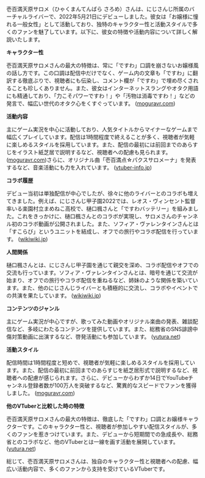 壱百満天原サロメ（ひゃくまんてんばら さろめ）さんは、にじさんじ所属のバーチャルライバーで、2022年5月21日にデビューしました。彼女は「お嬢様に憧れる一般女性」として活動しており、独特のキャラクター性と活動スタイルで多くのファンを魅了しています。以下に、彼女の特徴や活動内容について詳しく解説いたします。

**キャラクター性**

壱百満天原サロメさんの最大の特徴は、常に「ですわ」口調を崩さないお嬢様風の話し方です。この口調は配信中だけでなく、ゲーム内の文章も「ですわ」に翻訳する徹底ぶりで、視聴者にも伝染し、コメント欄が「ですわ」で埋め尽くされることも珍しくありません。また、彼女はインターネットスラングやオタク用語にも精通しており、「力こそパワーですわ！」や「汚物は消毒ですわ！」などの発言で、幅広い世代のオタク心をくすぐっています。 ([moguravr.com](https://www.moguravr.com/vtuber-hyakumantenbara-salome/?utm_source=openai))

**活動内容**

主にゲーム実況を中心に活動しており、人気タイトルからマイナーなゲームまで幅広くプレイしています。配信は1時間程度で終えることが多く、視聴者が気軽に楽しめるスタイルを採用しています。また、配信の最初には前回までのあらすじをイラスト紙芝居で説明するなど、視聴者への配慮も見られます。 ([moguravr.com](https://www.moguravr.com/vtuber-hyakumantenbara-salome/?utm_source=openai))さらに、オリジナル曲「壱百満点☆パクスサロメーナ」を発表するなど、音楽活動にも力を入れています。 ([vtuber-info.jp](https://vtuber-info.jp/column/2249/?utm_source=openai))

**コラボ履歴**

デビュー当初は単独配信が中心でしたが、徐々に他のライバーとのコラボも増えてきました。例えば、にじさんじ甲子園2022では、レオス・ヴィンセント監督率いる楽園村立まめねこ高校で、樋口楓さんと「ですわバッテリー」を組みました。これをきっかけに、樋口楓さんとのコラボが実現し、サロメさんのチャンネル初のコラボ動画が公開されました。また、ソフィア・ヴァレンタインさんとは「すこらび」というユニットを結成し、オフでの旅行やコラボ配信を行っています。 ([wikiwiki.jp](https://wikiwiki.jp/nijisanji/%E5%A3%B1%E7%99%BE%E6%BA%80%E5%A4%A9%E5%8E%9F%E3%82%B5%E3%83%AD%E3%83%A1/%E8%A9%B3%E3%81%97%E3%81%8F%E7%9F%A5%E3%82%8A%E3%81%9F%E3%81%84/%E9%96%A2%E9%80%A3%E4%BA%BA%E7%89%A9?utm_source=openai))

**人間関係**

樋口楓さんとは、にじさんじ甲子園を通じて親交を深め、コラボ配信やオフでの交流も行っています。ソフィア・ヴァレンタインさんとは、暗号を通じて交流が始まり、オフでの旅行やコラボ配信を重ねるなど、姉妹のような関係を築いています。また、他のにじさんじライバーとも積極的に交流し、コラボやイベントでの共演を果たしています。 ([wikiwiki.jp](https://wikiwiki.jp/nijisanji/%E5%A3%B1%E7%99%BE%E6%BA%80%E5%A4%A9%E5%8E%9F%E3%82%B5%E3%83%AD%E3%83%A1/%E8%A9%B3%E3%81%97%E3%81%8F%E7%9F%A5%E3%82%8A%E3%81%9F%E3%81%84/%E9%96%A2%E9%80%A3%E4%BA%BA%E7%89%A9?utm_source=openai))

**コンテンツのジャンル**

主にゲーム実況が中心ですが、歌ってみた動画やオリジナル楽曲の発表、雑談配信など、多岐にわたるコンテンツを提供しています。また、総務省のSNS誹謗中傷対策動画に出演するなど、啓発活動にも参加しています。 ([yutura.net](https://yutura.net/news/archives/102105?utm_source=openai))

**活動スタイル**

配信時間は1時間程度と短めで、視聴者が気軽に楽しめるスタイルを採用しています。また、配信の最初に前回までのあらすじを紙芝居形式で説明するなど、視聴者への配慮が感じられます。さらに、デビューからわずか14日でYouTubeチャンネル登録者数が100万人を突破するなど、驚異的なスピードでファンを獲得しました。 ([moguravr.com](https://www.moguravr.com/vtuber-hyakumantenbara-salome/?utm_source=openai))

**他のVTuberと比較した時の特徴**

壱百満天原サロメさんの最大の特徴は、徹底した「ですわ」口調とお嬢様キャラクターです。このキャラクター性と、視聴者が参加しやすい配信スタイルが、多くのファンを惹きつけています。また、デビューから短期間での急成長や、総務省とのコラボなど、他のVTuberとは一線を画す活動を展開しています。 ([yutura.net](https://yutura.net/news/archives/102105?utm_source=openai))

総じて、壱百満天原サロメさんは、独自のキャラクター性と視聴者への配慮、幅広い活動内容で、多くのファンから支持を受けているVTuberです。 